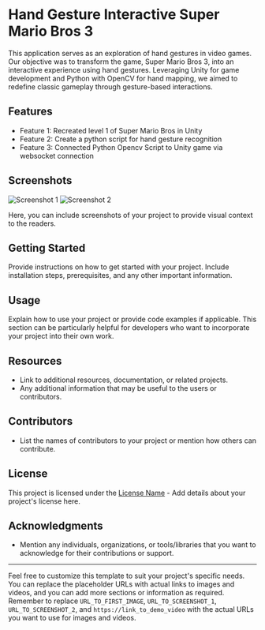 # Hand Gesture Interactive Super Mario Bros 3

This application serves as an exploration of hand gestures in video games. Our objective was to transform the game, Super Mario Bros 3, into an interactive experience using hand gestures. Leveraging Unity for game development and Python with OpenCV for hand mapping, we aimed to redefine classic gameplay through gesture-based interactions.


## Features

- Feature 1: Recreated level 1 of Super Mario Bros in Unity
- Feature 2: Create a python script for hand gesture recognition
- Feature 3: Connected Python Opencv Script to Unity game via websocket connection

## Screenshots

![Screenshot 1](game.png)
![Screenshot 2](hand.png)

Here, you can include screenshots of your project to provide visual context to the readers.

## Getting Started

Provide instructions on how to get started with your project. Include installation steps, prerequisites, and any other important information.

## Usage

Explain how to use your project or provide code examples if applicable. This section can be particularly helpful for developers who want to incorporate your project into their own work.

## Resources

- Link to additional resources, documentation, or related projects.
- Any additional information that may be useful to the users or contributors.

## Contributors

- List the names of contributors to your project or mention how others can contribute.

## License

This project is licensed under the [License Name](LICENSE) - Add details about your project's license here.

## Acknowledgments

- Mention any individuals, organizations, or tools/libraries that you want to acknowledge for their contributions or support.

---

Feel free to customize this template to suit your project's specific needs. You can replace the placeholder URLs with actual links to images and videos, and you can add more sections or information as required. Remember to replace `URL_TO_FIRST_IMAGE`, `URL_TO_SCREENSHOT_1`, `URL_TO_SCREENSHOT_2`, and `https://link_to_demo_video` with the actual URLs you want to use for images and videos.
